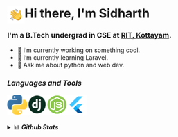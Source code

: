 <h1><img width='40' style="max-width:100%;" align="left" src="https://github.com/AVS1508/AVS1508/blob/master/assets/Hand%20Wave.gif"/> Hi there, I'm Sidharth</h1>

### I'm a B.Tech undergrad in CSE at [RIT, Kottayam](http://www.rit.ac.in/).

- 🔭 I’m currently working on something cool.
- 🌱 I’m currently learning Laravel.
- 💬 Ask me about python and web dev.

### <b><i>Languages and Tools</i></b>

<img align="left" src="https://github.com/UKnowWhoIm/UKnowWhoIm/blob/master/res/python.png" height="46" width="46" alt="Python"/>    
<img align="left" src="https://github.com/UKnowWhoIm/UKnowWhoIm/blob/master/res/django.png" height="46" width="46" alt="Django"/>
<img align="left" src="https://github.com/UKnowWhoIm/UKnowWhoIm/blob/master/res/nodeJs.png" height="46" width="46" alt="Node JS"/>    
<img align="left" src="https://github.com/UKnowWhoIm/UKnowWhoIm/blob/master/res/flutter.png" height="46" width="46" alt="Flutter"/>    

<br/><br/><br/>
<details>
  <summary>📊 
    <b><i>Github Stats</i></b>
  </summary>
  
  <p align="center"><br/>
    <img src="https://github-readme-stats-drab-iota.vercel.app/api?username=UKnowWhoIm&layout=compact&theme=nightowl" height="180px" />
    <img src="https://github-readme-stats-drab-iota.vercel.app/api/top-langs/?username=UKnowWhoIm&layout=compact&theme=nightowl" height="180px"/>
  </p>

</details>
